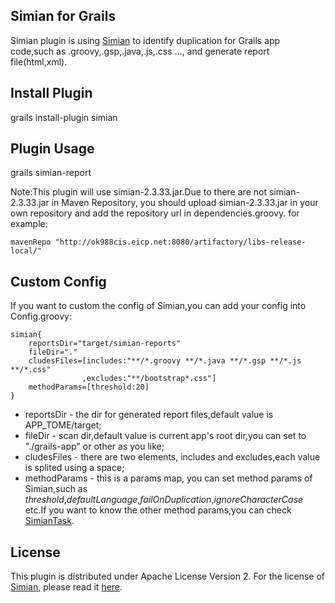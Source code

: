 ## Simian for Grails ##

Simian plugin is using <a href="http://www.harukizaemon.com/simian/">Simian</a> to identify duplication for Grails app code,such as .groovy,.gsp,.java,.js,.css ..., and generate report file(html,xml).

## Install Plugin ##

grails install-plugin simian

## Plugin Usage ##

grails simian-report

Note:This plugin will use simian-2.3.33.jar.Due to there are not simian-2.3.33.jar in Maven Repository, you should upload simian-2.3.33.jar in your own repository and add the repository url in dependencies.groovy. for example: 
    
    mavenRepo "http://ok988cis.eicp.net:8080/artifactory/libs-release-local/"

## Custom Config ##

If you want to custom the config of Simian,you can add your config into Config.groovy:

    simian{
        reportsDir="target/simian-reports"
        fileDir="."
        cludesFiles=[includes:"**/*.groovy **/*.java **/*.gsp **/*.js **/*.css"
                    ,excludes:"**/bootstrap*.css"]
        methodParams=[threshold:20]
    }

   * reportsDir - the dir for generated report files,default value is APP_TOME/target;
   * fileDir - scan dir,default value is current app's root dir,you can set to "./grails-app" or other as you like;
   * cludesFiles - there are two elements, includes and excludes,each value is splited using a space;
   * methodParams - this is a params map, you can set method params of Simian,such as <i>threshold</i>,<i>defaultLanguage</i>,<i>failOnDuplication</i>,<i>ignoreCharacterCase</i> etc.If you want to know the other method params,you can check <a href="http://www.harukizaemon.com/simian/javadoc/com/harukizaemon/simian/SimianTask.html">SimianTask</a>.

## License ##

This plugin is distributed under Apache License Version 2. For the license of <a href="http://www.harukizaemon.com/simian/">Simian</a>, please read it <a href="http://www.harukizaemon.com/simian/LICENSE.txt">here</a>.
